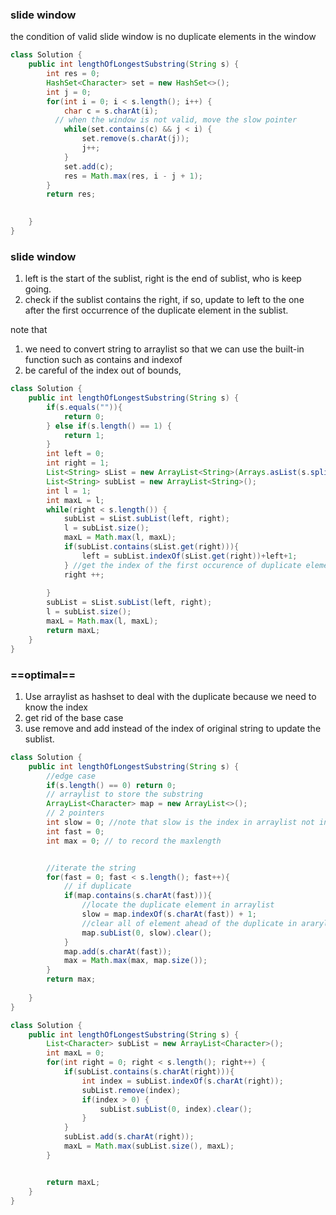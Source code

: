 ### slide window

the condition of valid slide window is no duplicate elements in the window



```java
class Solution {
    public int lengthOfLongestSubstring(String s) {
        int res = 0;
        HashSet<Character> set = new HashSet<>();
        int j = 0;
        for(int i = 0; i < s.length(); i++) {
            char c = s.charAt(i);
          // when the window is not valid, move the slow pointer
            while(set.contains(c) && j < i) {
                set.remove(s.charAt(j));
                j++;
            } 
            set.add(c);
            res = Math.max(res, i - j + 1);
        }
        return res;

        
    }
}
```



### slide window

1. left is the start of the sublist, right is the end of sublist, who is keep going.
2. check if the sublist contains the right, if so, update to left to the one after the first occurrence of the duplicate element in the sublist.

note that 

1. we need to convert string to arraylist so that we can use the built-in function such as contains and indexof
2. be careful of the index out of bounds,

```java
class Solution {
    public int lengthOfLongestSubstring(String s) {
        if(s.equals("")){
            return 0;
        } else if(s.length() == 1) {
            return 1;
        }
        int left = 0;
        int right = 1;
        List<String> sList = new ArrayList<String>(Arrays.asList(s.split("")));
        List<String> subList = new ArrayList<String>();
        int l = 1;
        int maxL = l;
        while(right < s.length()) {
            subList = sList.subList(left, right);
            l = subList.size();
            maxL = Math.max(l, maxL);
            if(subList.contains(sList.get(right))){
                left = subList.indexOf(sList.get(right))+left+1;
            } //get the index of the first occurence of duplicate element of subList in sList
            right ++;
            
        }
        subList = sList.subList(left, right);
        l = subList.size();
        maxL = Math.max(l, maxL);
        return maxL;
    }
}
```

### ==optimal==

1. Use arraylist as hashset to deal with the duplicate because we need to know the index
2. get rid of the base case
3. use remove and add instead of the index of original string to update the sublist.

```java
class Solution {
    public int lengthOfLongestSubstring(String s) {
        //edge case
        if(s.length() == 0) return 0;
        // arraylist to store the substring
        ArrayList<Character> map = new ArrayList<>();
        // 2 pointers
        int slow = 0; //note that slow is the index in arraylist not in string
        int fast = 0;
        int max = 0; // to record the maxlength


        //iterate the string
        for(fast = 0; fast < s.length(); fast++){
            // if duplicate
            if(map.contains(s.charAt(fast))){
                //locate the duplicate element in arraylist 
                slow = map.indexOf(s.charAt(fast)) + 1;
                //clear all of element ahead of the duplicate in ararylist
                map.subList(0, slow).clear();   
            }
            map.add(s.charAt(fast));
            max = Math.max(max, map.size());
        }
        return max;
        
    }
}
```



```java
class Solution {
    public int lengthOfLongestSubstring(String s) {
        List<Character> subList = new ArrayList<Character>();
        int maxL = 0;
        for(int right = 0; right < s.length(); right++) {
            if(subList.contains(s.charAt(right))){
                int index = subList.indexOf(s.charAt(right));
                subList.remove(index);
                if(index > 0) {
                    subList.subList(0, index).clear();
                }
            }
            subList.add(s.charAt(right));
            maxL = Math.max(subList.size(), maxL);
        }


        return maxL;
    }
}
```



